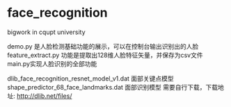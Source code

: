 # face_recognition
bigwork in cqupt university 

demo.py 是人脸检测基础功能的展示，可以在控制台输出识别出的人脸
feature_extract.py 功能是提取出128维人脸特征矢量，并保存为csv文件
main.py实现人脸识别的全部功能

dlib_face_recognition_resnet_model_v1.dat 面部关键点模型 
shape_predictor_68_face_landmarks.dat 面部识别模型
需要自行下载，下载地址: http://dlib.net/files/

